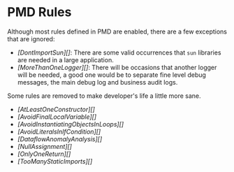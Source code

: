 PMD Rules
=========

Although most rules defined in PMD are enabled, there are a few exceptions
that are ignored:

* *[DontImportSun][]*: There are some valid occurrences that `sun` libraries
  are needed in a large application.
* *[MoreThanOneLogger][]*: There will be occasions that another logger will be
  needed, a good one would be to separate fine level debug messages, the 
  main debug log and business audit logs.

Some rules are removed to make developer's life a little more sane.

* *[AtLeastOneConstructor][]*
* *[AvoidFinalLocalVariable][]*
* *[AvoidInstantiatingObjectsInLoops][]*
* *[AvoidLiteralsInIfCondition][]*
* *[DataflowAnomalyAnalysis][]*
* *[NullAssignment][]*
* *[OnlyOneReturn][]*
* *[TooManyStaticImports][]*
